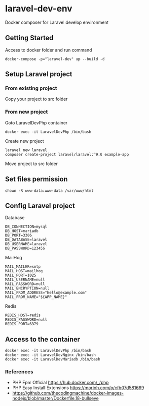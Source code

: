 # laravel-dev-env
Docker composer for Laravel develop environment

## Getting Started
Access to docker folder and run command
```shell
docker-compose -p="laravel-dev" up --build -d
```

## Setup Laravel project
### From existing project
Copy your project to src folder
### From new project
Goto LaravelDevPhp container
```shell
docker exec -it LaravelDevPhp /bin/bash
```
Create new project
```shell
laravel new laravel
composer create-project laravel/laravel:^9.0 example-app
```
Move project to src folder
## Set files permission
```shell
chown -R www-data:www-data /var/www/html
```

## Config Laravel project
Database
```shell
DB_CONNECTION=mysql
DB_HOST=mariadb
DB_PORT=3306
DB_DATABASE=laravel
DB_USERNAME=laravel
DB_PASSWORD=123456
```
MailHog
```shell
MAIL_MAILER=smtp
MAIL_HOST=mailhog
MAIL_PORT=1025
MAIL_USERNAME=null
MAIL_PASSWORD=null
MAIL_ENCRYPTION=null
MAIL_FROM_ADDRESS="hello@example.com"
MAIL_FROM_NAME="${APP_NAME}"
```
Redis
```shell
REDIS_HOST=redis
REDIS_PASSWORD=null
REDIS_PORT=6379
```

## Access to the container
```shell
docker exec -it LaravelDevPhp /bin/bash
docker exec -it LaravelDevNginx /bin/bash
docker exec -it LaravelDevMariadb /bin/bash
```

### References
- PHP Fpm Official https://hub.docker.com/_/php
- PHP Easy Install Extensions https://morioh.com/p/cfb07d581669
- https://github.com/thecodingmachine/docker-images-nodejs/blob/master/Dockerfile.18-bullseye
